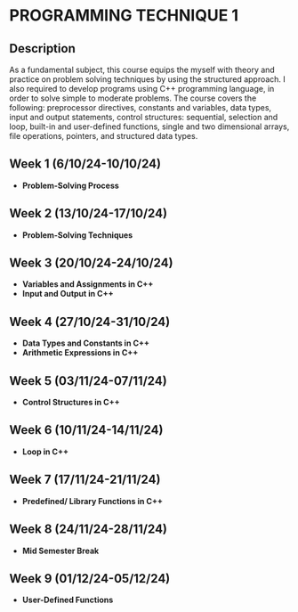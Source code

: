 <h1>PROGRAMMING TECHNIQUE 1</h1>

<h2>Description</h2>
As a fundamental subject, this course equips the myself with theory and practice on problem solving techniques by using the structured approach. I also required to develop programs using C++ programming language, in order to solve simple to moderate problems. The course covers the following: preprocessor directives, constants and variables, data types, input and output statements, control structures: sequential, selection and loop, built-in and user-defined functions, single and two dimensional arrays, file operations, pointers, and structured data types.
<br />


<h2>Week 1 (6/10/24-10/10/24)</h2>

- <b>Problem-Solving Process</b>

<h2>Week 2 (13/10/24-17/10/24)</h2>

- <b>Problem-Solving Techniques</b>

<h2>Week 3 (20/10/24-24/10/24)</h2>

- <b>Variables and Assignments in C++</b>
- <b>Input and Output in C++</b>

<h2>Week 4 (27/10/24-31/10/24)</h2>

- <b>Data Types and Constants in C++</b>
- <b>Arithmetic Expressions in C++</b>


<h2>Week 5 (03/11/24-07/11/24)</h2>

- <b>Control Structures in C++</b>

<h2>Week 6 (10/11/24-14/11/24)</h2>

- <b>Loop in C++</b>

<h2>Week 7 (17/11/24-21/11/24)</h2>

- <b>Predefined/ Library Functions in C++</b>


<h2>Week 8 (24/11/24-28/11/24)</h2>

- <b>Mid Semester Break</b> 

<h2>Week 9 (01/12/24-05/12/24)</h2>

- <b>User-Defined Functions</b>




